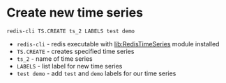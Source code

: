 # Create new time series

```redis
redis-cli TS.CREATE ts_2 LABELS test demo
```

- `redis-cli` - redis executable with [lib:RedisTimeSeries](https://onelinerhub.com/redis-timeseries/how-to-install-redis-time-series) module installed
- `TS.CREATE` - creates specified time series
- `ts_2` - name of time series
- `LABELS` - list label for new time series
- `test demo` - add `test` and `demo` labels for our time series



